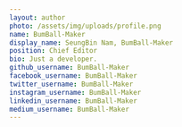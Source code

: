 ```yaml
---
layout: author
photo: /assets/img/uploads/profile.png
name: BumBall-Maker
display_name: SeungBin Nam, BumBall-Maker
position: Chief Editor
bio: Just a developer.
github_username: BumBall-Maker
facebook_username: BumBall-Maker
twitter_username: BumBall-Maker
instagram_username: BumBall-Maker
linkedin_username: BumBall-Maker
medium_username: BumBall-Maker
---
```


